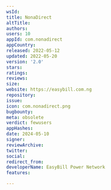```yaml
---
wsId: 
title: NonaDirect
altTitle: 
authors: 
users: 10
appId: com.nonadirect
appCountry: 
released: 2022-05-12
updated: 2022-05-20
version: '2.0'
stars: 
ratings: 
reviews: 
size: 
website: https://easybill.com.ng
repository: 
issue: 
icon: com.nonadirect.png
bugbounty: 
meta: obsolete
verdict: fewusers
appHashes: 
date: 2024-05-10
signer: 
reviewArchive: 
twitter: 
social: 
redirect_from: 
developerName: EasyBill Power Network
features: 

---
```


